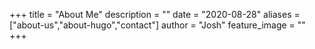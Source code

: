 +++
title = "About Me"
description = ""
date = "2020-08-28"
aliases = ["about-us","about-hugo","contact"]
author = "Josh"
feature_image = ""
+++


